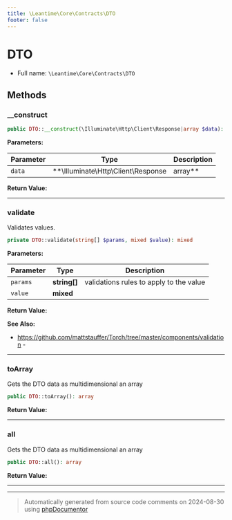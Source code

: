 ```yaml
---
title: \Leantime\Core\Contracts\DTO
footer: false
---
```


# DTO





* Full name: `\Leantime\Core\Contracts\DTO`



## Methods

### __construct



```php
public DTO::__construct(\Illuminate\Http\Client\Response|array $data): mixed
```








**Parameters:**

| Parameter | Type | Description |
|-----------|------|-------------|
| `data` | **\Illuminate\Http\Client\Response|array** | The data to map to the DTO |


**Return Value:**





---
### validate

Validates values.

```php
private DTO::validate(string[] $params, mixed $value): mixed
```








**Parameters:**

| Parameter | Type | Description |
|-----------|------|-------------|
| `params` | **string[]** | validations rules to apply to the value |
| `value` | **mixed** |  |


**Return Value:**




**See Also:**

* https://github.com/mattstauffer/Torch/tree/master/components/validation - 

---
### toArray

Gets the DTO data as multidimensional an array

```php
public DTO::toArray(): array
```









**Return Value:**





---
### all

Gets the DTO data as multidimensional an array

```php
public DTO::all(): array
```









**Return Value:**





---


---
> Automatically generated from source code comments on 2024-08-30 using [phpDocumentor](http://www.phpdoc.org/)
